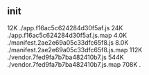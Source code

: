 ## init

12K     ./app.f16ac5c624284d30f5af.js
24K     ./app.f16ac5c624284d30f5af.js.map
4.0K    ./manifest.2ae2e69a05c33dfc65f8.js
8.0K    ./manifest.2ae2e69a05c33dfc65f8.js.map
112K    ./vendor.7fed9fa7b7ba482410b7.js
544K    ./vendor.7fed9fa7b7ba482410b7.js.map
708K    .

## 